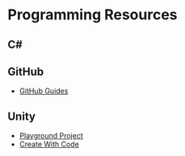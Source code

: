 # Programming Resources

## C#

## GitHub

* [GitHub Guides](https://guides.github.com)

## Unity

* [Playground Project]()
* [Create With Code]()
